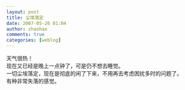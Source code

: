 ```yaml
---
layout: post
title: 尘埃落定
date: 2007-05-26 01:04
author: zhaohao
comments: true
categories: [weblog]
---
```

天气很热！   
现在又已经是晚上一点钟了，可是仍不想去睡觉。   
一切尘埃落定，现在是彻底的闲了下来，不用再去考虑困扰多时的问题了。   
有种非常失落的感觉。   